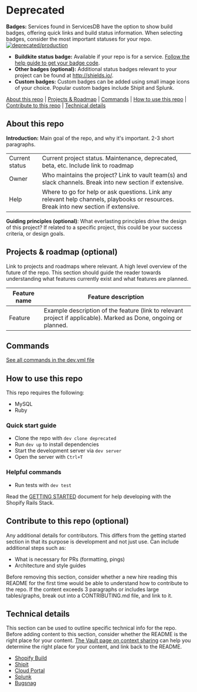 <!--
Thanks for using the README Template!
* Consider the value each optional section brings before removing it
* Reference the commented out examples for each section
* Leave feedback about the template in the [Google Doc](https://docs.google.com/document/d/1tP6Dh4qFS5dh9GKvpqpZeOYa_hZ8OE9G2EkgPUsDE6I/edit?usp=sharing) or in [#dev-context](https://shopify.slack.com/archives/CEQ6MR2F7)
* Check out the [development-docs README](https://github.com/Shopify/development-docs/blob/master/README.md) to see the template in action
-->

# Deprecated

**Badges:** Services found in ServicesDB have the option to show build badges, offering quick links and build status information. When selecting badges, consider the most important statuses for your repo.
[![deprecated/production](https://services.shopify.io/services/deprecated/production/badge.svg)](https://services.shopify.io/services/deprecated/production)

* **Buildkite status badge:** Available if your repo is for a service. [Follow the help guide to get your badge code](https://buildkite.com/docs/integrations/build-status-badges).
* **Other badges (optional):** Additional status badges relevant to your project can be found at http://shields.io/.
* **Custom badges:** Custom badges can be added using small image icons of your choice. Popular custom badges include Shipit and Splunk.

<!--
Examples:
* Plus B2B Learning Project: Handshake Importer Prototype - custom badges](https://github.com/Shopify/plus-b2b-learning-project-hs-importer/blob/master/README.md)
-->

[About this repo](#about-this-repo) | [Projects & Roadmap](#projects--roadmap-optional) |  [Commands](#commands) | [How to use this repo](#how-to-use-this-repo) | [Contribute to this repo](#contribute-to-this-repo-optional) | [Technical details](#technical-details)

## About this repo

**Introduction:** Main goal of the repo, and why it's important. 2-3 short paragraphs.

|                |                                                                                                                                      |
|----------------|--------------------------------------------------------------------------------------------------------------------------------------|
| Current status | Current project status. Maintenance, deprecated, beta, etc. Include link to roadmap                                                  |
| Owner          | Who maintains the project? Link to vault team(s) and slack channels. Break into new section if extensive.
| Help           | Where to go for help or ask questions. Link any relevant help channels, playbooks or resources. Break into new section if extensive. |

**Guiding principles (optional)**: What everlasting principles drive the design of this project? If related to a specific project, this could be your success criteria, or design goals.

<!--
Examples:
* [Delivery component - goal statement content](https://github.com/Shopify/shopify/blob/master/components/delivery/README.md)
* [Domains component - goal statement content](https://github.com/Shopify/shopify/tree/master/components/domains/README.md)
* [Covid Shield - guiding principles and rationale](https://github.com/CovidShield/rationale/blob/master/README.md#principles)
* [App component - Large owner and support channel table](https://github.com/Shopify/shopify/blob/master/components/apps/README.md#apps-platform)
* [Business Platform - Stewards table with github teams](https://github.com/Shopify/business-platform/blob/master/README.md#stewards)
* [Partners - Goals section and quick start guide](https://github.com/Shopify/partners/blob/master/docs/README.md#goals)
* [Seamster - Motivation & intent section](https://github.com/Shopify/seamster/blob/master/README.md#motivation--intent)
-->

## Projects & roadmap (optional)

Link to projects and roadmaps where relevant. A high level overview of the future of the repo. This section should guide the reader towards understanding what features currently exist and what features are planned.

| Feature name | Feature description                                                         |
|--------------|-----------------------------------------------------------------------------|
| Feature      | Example description of the feature (link to relevant project if applicable). Marked as Done, ongoing or planned. |

<!--
Examples:
* [Magellan - Properties and wishlist content](https://github.com/Shopify/magellan/blob/master/README.md#architecture)
-->

## Commands

[See all commands in the dev.yml file](dev.yml)


<!--
Examples:
* [Tally - Feature documentation content](https://github.com/Shopify/tally/blob/master/README.md)
-->

## How to use this repo

This repo requires the following:
- MySQL
- Ruby

### Quick start guide

- Clone the repo with `dev clone deprecated`
- Run `dev up` to install dependencies
- Start the development server via `dev server`
- Open the server with `Ctrl+T`

### Helpful commands

- Run tests with `dev test`

Read the [GETTING STARTED](GETTING_STARTED.md) document for help developing with the Shopify Rails Stack.

<!--
Examples:
* [Storefront Renderer- Quick start guide](https://github.com/Shopify/storefront-renderer#development-quick-start)
* [CloudSQLBuddy - How it works content and formatting](https://github.com/Shopify/cloudbuddies/tree/master/buddies/cloudsqlbuddy/README.md)
* [gjtorikian/html-proofer - Configuration and real life examples](https://github.com/gjtorikian/html-proofer/blob/main/README.md#configuration)
* [Polaris Icons - Separate contribution guide](https://github.com/Shopify/polaris-icons/blob/master/README.md#contributing-)
* [Magellan - Collecting in production content](https://github.com/Shopify/magellan/blob/master/README.md#connecting-to-magellan-in-production)
-->

## Contribute to this repo (optional)

Any additional details for contributors. This differs from the getting started section in that its purpose is development and not just use. Can include additional steps such as:
* What is necessary for PRs (formatting, pings)
* Architecture and style guides

Before removing this section, consider whether a new hire reading this README for the first time would be able to understand how to contribute to the repo. If the content exceeds 3 paragraphs or includes large tables/graphs, break out into a CONTRIBUTING.md file, and link to it.

<!--
Examples:
* [Delivery component - Architecture and style onboarding content](https://github.com/Shopify/shopify/blob/master/components/delivery/README.md#component-architecture-and-style)
* [Oberlo Merchant - Developer onboarding format](https://github.com/Shopify/oberlo-merchant/blob/master/README.md#getting-started)
* [Business Platform - Development and deployment content](https://github.com/Shopify/business-platform/blob/master/README.md#development)
* [Good CONTRIBUTING.md template gist](https://gist.github.com/PurpleBooth/b24679402957c63ec426)
-->

## Technical details

This section can be used to outline specific technical info for the repo. Before adding content to this section, consider whether the README is the right place for your content. [The Vault page on context sharing](https://vault.shopify.io/pages/207-Context-Sharing) can help you determine the right place for your content, and link back to the README.

- [Shopify Build](https://buildkite.com/shopify/deprecated)
- [Shipit](https://shipit.shopify.io/shopify/deprecated/production)
- [Cloud Portal](https://cloud-portal-apps-b-us-central1-3.shopifycloud.com/namespaces/deprecated-production-unrestricted/workloads)
- [Splunk](https://logs.shopify.io/en-US/app/search/search?q=search%20application%3D%22deprecated-production-unrestricted%22)
- [Bugsnag](https://app.bugsnag.com/shopify/deprecated/errors)

<!--
Examples:
* [Billing gem - Link to github wiki for long form instructions](https://github.com/shopify/billing#running-shopify-and-billing-locally-with-real-api-calls)
* [Shopify payments component - Link to specific files in key entities](https://github.com/Shopify/shopify/tree/master/components/shopify_payments/README.md#key-entities)
* [Shop mover component - Link to the shop mover playbook](https://github.com/Shopify/shopify/tree/master/components/shop_mover/README.md)
* [Polaris Icons - Repo specific section: Licenses](https://github.com/Shopify/polaris-icons/blob/master/README.md#licenses-)
-->
